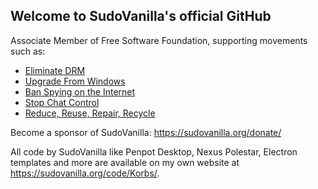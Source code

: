 ## Welcome to SudoVanilla's official GitHub

Associate Member of Free Software Foundation, supporting movements such as:
 - [Eliminate DRM](https://www.defectivebydesign.org)
 - [Upgrade From Windows](https://fsf.org/windows)
 - [Ban Spying on the Internet](https://banspying.org/)
 - [Stop Chat Control](https://mullvad.net/en/chatcontrol)
 - [Reduce, Reuse, Repair, Recycle](https://frame.work/blog/reduce-reuse-repair-recycle)




Become a sponsor of SudoVanilla: https://sudovanilla.org/donate/

All code by SudoVanilla like Penpot Desktop, Nexus Polestar, Electron templates and more are available on my own website at https://sudovanilla.org/code/Korbs/.
